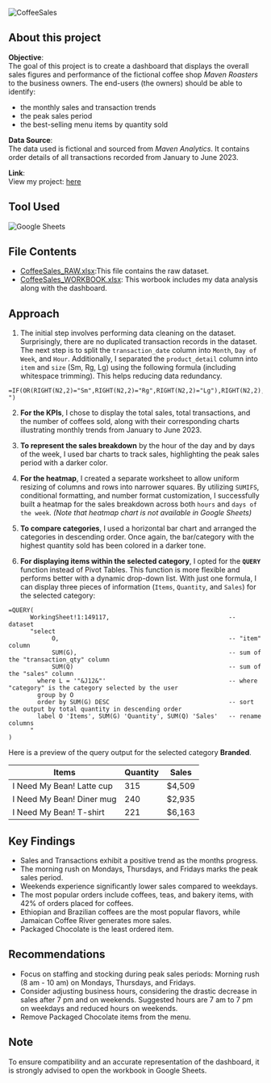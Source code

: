 
![CoffeeSales](https://github.com/chanronnie/INeedMyBeans_ExcelDashboard/assets/121308347/fe4cba22-363a-4fca-bcb4-d9d31171a56b)



## About this project

**Objective**:<br>
The goal of this project is to create a dashboard that displays the overall sales figures and performance of the fictional coffee shop *Maven Roasters* to the business owners.
The end-users (the owners) should be able to identify:
- the monthly sales and transaction trends
- the peak sales period
- the best-selling menu items by quantity sold


**Data Source**:<br>
The data used is fictional and sourced from *Maven Analytics*. It contains order details of all transactions recorded from January to June 2023.

**Link**:<br>
View my project: [here](https://mavenanalytics.io/project/10673)


## Tool Used
![Google Sheets](https://img.shields.io/badge/Google_Sheets-217346?style=for-the-badge&logo=google-sheets&logoColor=white)


## File Contents
- [CoffeeSales_RAW.xlsx](CoffeeSales_RAW.xlsx):This file contains the raw dataset.
- [CoffeeSales_WORKBOOK.xlsx](CoffeeSales_WORKBOOK.xlsx): This worbook includes my data analysis along with the dashboard.

## Approach
1. The initial step involves performing data cleaning on the dataset. Surprisingly, there are no duplicated transaction records in the dataset. The next step is to split the `transaction_date` column into `Month`, `Day of Week`, and `Hour`. Additionally, I separated the `product_detail` column into `item` and `size` (Sm, Rg, Lg) using the following formula (including whitespace trimming). This helps reducing data redundancy.

```EXCEL
=IF(OR(RIGHT(N2,2)="Sm",RIGHT(N2,2)="Rg",RIGHT(N2,2)="Lg"),RIGHT(N2,2)," ")
```


2. **For the KPIs**, I chose to display the total sales, total transactions, and the number of coffees sold, along with their corresponding charts illustrating monthly trends from January to June 2023.

3. **To represent the sales breakdown** by the hour of the day and by days of the week, I used bar charts to track sales, highlighting the peak sales period with a darker color.

4. **For the heatmap**, I created a separate worksheet to allow uniform resizing of columns and rows into narrower squares. By utilizing `SUMIFS`, conditional formatting, and number format customization, I successfully built a heatmap for the sales breakdown across both `hours` and `days of the week`. *(Note that heatmap chart is not available in Google Sheets)*

5. **To compare categories**, I used a horizontal bar chart and arranged the categories in descending order. Once again, the bar/category with the highest quantity sold has been colored in a darker tone.

6. **For displaying items within the selected category**, I opted for the **`QUERY`** function instead of Pivot Tables. This function is more flexible and performs better with a dynamic drop-down list. With just one formula, I can display three pieces of information (`Items`, `Quantity`, and `Sales`) for the selected category:

```EXCEL
=QUERY(
      WorkingSheet!1:149117,                                 -- dataset
      "select                                                    
            O,                                               -- "item" column
            SUM(G),                                          -- sum of the "transaction_qty" column
            SUM(Q)                                           -- sum of the "sales" column
        where L = '"&J12&"'                                  -- where "category" is the category selected by the user
        group by O                                           
        order by SUM(G) DESC                                 -- sort the output by total quantity in descending order
        label O 'Items', SUM(G) 'Quantity', SUM(Q) 'Sales'   -- rename columns
      "
)
```

Here is a preview of the query output for the selected category **Branded**.

Items	| Quantity | Sales
--- | --- | ---
I Need My Bean! Latte cup | 315 | $4,509
I Need My Bean! Diner mug | 240 | $2,935
I Need My Bean! T-shirt | 221 | $6,163


## Key Findings
- Sales and Transactions exhibit a positive trend as the months progress.
- The morning rush on Mondays, Thursdays, and Fridays marks the peak sales period.
- Weekends experience significantly lower sales compared to weekdays.
- The most popular orders include coffees, teas, and bakery items, with 42% of orders placed for coffees.
- Ethiopian and Brazilian coffees are the most popular flavors, while Jamaican Coffee River generates more sales.
- Packaged Chocolate is the least ordered item.


## Recommendations
- Focus on staffing and stocking during peak sales periods: Morning rush (8 am - 10 am) on Mondays, Thursdays, and Fridays.
- Consider adjusting business hours, considering the drastic decrease in sales after 7 pm and on weekends. Suggested hours are 7 am to 7 pm on weekdays and reduced hours on weekends.
- Remove Packaged Chocolate items from the menu.





## Note
To ensure compatibility and an accurate representation of the dashboard, it is strongly advised to open the workbook in Google Sheets.
